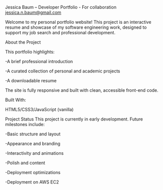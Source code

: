 Jessica Baum – Developer Portfolio - For collaboration jessica.n.baum@gmail.com

Welcome to my personal portfolio website! This project is an interactive resume and showcase of my software engineering work, designed to support my job search and professional development.

About the Project

This portfolio highlights:

-A brief professional introduction

-A curated collection of personal and academic projects

-A downloadable resume




The site is fully responsive and built with clean, accessible front-end code.

Built With:

HTML5/CSS3/JavaScript (vanilla)

Project Status
This project is currently in early development. Future milestones include:

-Basic structure and layout

-Appearance and branding

-Interactivity and animations

-Polish and content

-Deployment optimizations

-Deployment on AWS EC2
